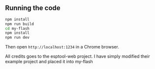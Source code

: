 ## Running the code

```sh
npm install
npm run build
cd my-flash
npm install
npm run dev
```

Then open `http://localhost:1234` in a Chrome browser.



All credits goes to the esptool-web project.
I have simply modified their example project and placed it into my-flash